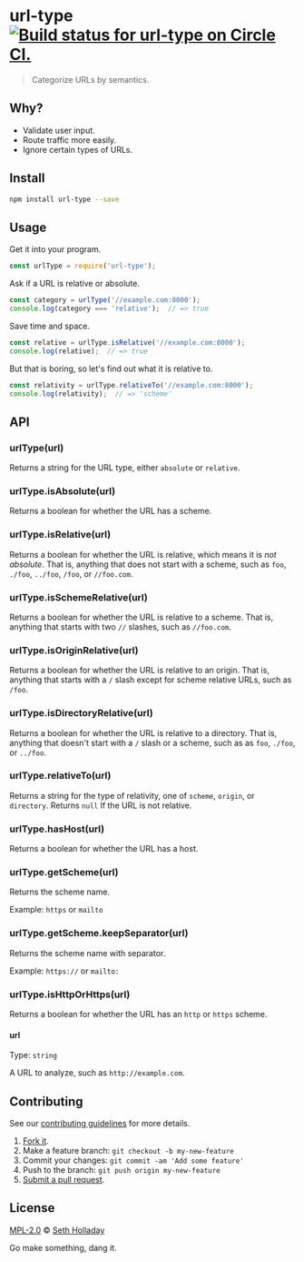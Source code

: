# url-type [![Build status for url-type on Circle CI.](https://img.shields.io/circleci/project/sholladay/url-type/master.svg "Circle Build Status")](https://circleci.com/gh/sholladay/url-type "URL Type Builds")

> Categorize URLs by semantics.

## Why?

 - Validate user input.
 - Route traffic more easily.
 - Ignore certain types of URLs.

## Install

```sh
npm install url-type --save
```

## Usage

Get it into your program.

```js
const urlType = require('url-type');
```

Ask if a URL is relative or absolute.

```js
const category = urlType('//example.com:8000');
console.log(category === 'relative');  // => true
```

Save time and space.

```js
const relative = urlType.isRelative('//example.com:8000');
console.log(relative);  // => true
```

But that is boring, so let's find out what it is relative to.

```js
const relativity = urlType.relativeTo('//example.com:8000');
console.log(relativity);  // => 'scheme'
```

## API

### urlType(url)

Returns a string for the URL type, either `absolute` or `relative`.

### urlType.isAbsolute(url)

Returns a boolean for whether the URL has a scheme.

### urlType.isRelative(url)

Returns a boolean for whether the URL is relative, which means it is _not absolute_. That is, anything that does not start with a scheme, such as `foo`, `./foo`, `../foo`, `/foo`, or `//foo.com`.

### urlType.isSchemeRelative(url)

Returns a boolean for whether the URL is relative to a scheme. That is, anything that starts with two `//` slashes, such as `//foo.com`.

### urlType.isOriginRelative(url)

Returns a boolean for whether the URL is relative to an origin. That is, anything that starts with a `/` slash except for scheme relative URLs, such as `/foo`.

### urlType.isDirectoryRelative(url)

Returns a boolean for whether the URL is relative to a directory. That is, anything that doesn't start with a `/` slash or a scheme, such as as `foo`, `./foo`, or `../foo`.

### urlType.relativeTo(url)

Returns a string for the type of relativity, one of `scheme`, `origin`, or `directory`. Returns `null` If the URL is not relative.

### urlType.hasHost(url)

Returns a boolean for whether the URL has a host.

### urlType.getScheme(url)

Returns the scheme name.

Example: `https` or `mailto`

### urlType.getScheme.keepSeparator(url)

Returns the scheme name with separator.

Example: `https://` or `mailto:`

### urlType.isHttpOrHttps(url)

Returns a boolean for whether the URL has an `http` or `https` scheme.

#### url

Type: `string`

A URL to analyze, such as `http://example.com`.

## Contributing

See our [contributing guidelines](https://github.com/sholladay/url-type/blob/master/CONTRIBUTING.md "The guidelines for participating in this project.") for more details.

1. [Fork it](https://github.com/sholladay/url-type/fork).
2. Make a feature branch: `git checkout -b my-new-feature`
3. Commit your changes: `git commit -am 'Add some feature'`
4. Push to the branch: `git push origin my-new-feature`
5. [Submit a pull request](https://github.com/sholladay/url-type/compare "Submit code to this project for review.").

## License

[MPL-2.0](https://github.com/sholladay/url-type/blob/master/LICENSE "The license for url-type.") © [Seth Holladay](http://seth-holladay.com "Author of url-type.")

Go make something, dang it.
